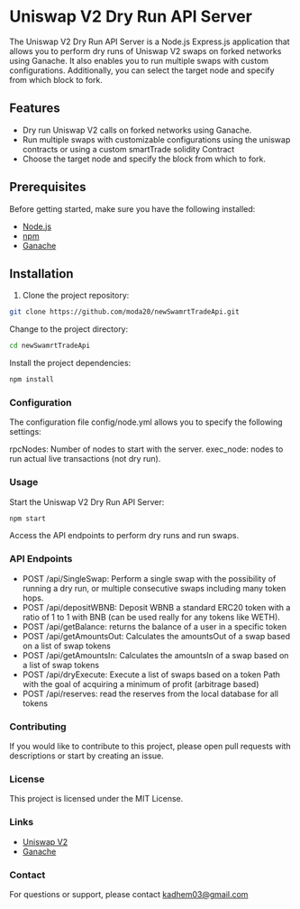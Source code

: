 # Uniswap V2 Dry Run API Server

The Uniswap V2 Dry Run API Server is a Node.js Express.js application that allows you to perform dry runs of Uniswap V2
swaps on forked networks using Ganache. It also enables you to run multiple swaps with custom configurations.
Additionally, you can select the target node and specify from which block to fork.

## Features

- Dry run Uniswap V2 calls on forked networks using Ganache.
- Run multiple swaps with customizable configurations using the uniswap contracts or using a custom smartTrade solidity Contract
- Choose the target node and specify the block from which to fork.

## Prerequisites

Before getting started, make sure you have the following installed:

- [Node.js](https://nodejs.org/)
- [npm](https://www.npmjs.com/)
- [Ganache](https://www.trufflesuite.com/ganache)

## Installation

1. Clone the project repository:

```bash
git clone https://github.com/moda20/newSwamrtTradeApi.git
```

Change to the project directory:

```bash
cd newSwamrtTradeApi
```
Install the project dependencies:

```bash
npm install
```
### Configuration

The configuration file config/node.yml allows you to specify the following settings:

rpcNodes: Number of nodes to start with the server.
exec_node: nodes to run actual live transactions (not dry run).

### Usage

Start the Uniswap V2 Dry Run API Server:

```bash
npm start
```

Access the API endpoints to perform dry runs and run swaps.

### API Endpoints

* POST /api/SingleSwap: Perform a single swap with the possibility of running a dry run, or multiple consecutive swaps including many token hops.
* POST /api/depositWBNB: Deposit WBNB a standard ERC20 token with a ratio of 1 to 1 with BNB (can be used really for any tokens like WETH).
* POST /api/getBalance: returns the balance of a user in a specific token 
* POST /api/getAmountsOut: Calculates the amountsOut of a swap based on a list of swap tokens
* POST /api/getAmountsIn: Calculates the amountsIn of a swap based on a list of swap tokens
* POST /api/dryExecute: Execute a list of swaps based on a token Path with the goal of acquiring a minimum of profit (arbitrage based)
* POST /api/reserves: read the reserves from the local database for all tokens


### Contributing
If you would like to contribute to this project, please open pull requests with descriptions or start by creating an issue.

### License
This project is licensed under the MIT License.

### Links
* [Uniswap V2](https://uniswap.org/)
* [Ganache](https://www.trufflesuite.com/ganache)


### Contact
For questions or support, please contact kadhem03@gmail.com

